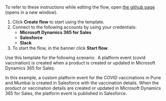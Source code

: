 To refer to these instructions while editing the flow, open [the github page](https://github.com/ot4i/app-connect-templates/blob/master/resources/markdown/Create%20a%20platform%20event%20in%20Salesforce%20whenever%20a%20product%20is%20created%20or%20updated%20in%20Microsoft%20Dynamics%20365%20for%20Sales_instructions.md) (opens in a new window).

1.	Click **Create flow** to start using the template.
2.	Connect to the following accounts by using your credentials:
    - **Microsoft Dynamics 365 for Sales** 
    - **Salesforce**
    - **Slack**
3.	To start the flow, in the banner click **Start flow**.


Use this template for the following scenario: 
A platform event (covid vaccination) is created when a product is created or updated in Microsoft Dynamics 365 for Sales. 

In this example, a custom platform event for the COVID vaccinations in Pune and Mumbai is created in Salesforce with the vaccination details. When the product or vaccination details are created or updated in Microsoft Dynamics 365 for Sales, the platform event is published in Salesforce.
